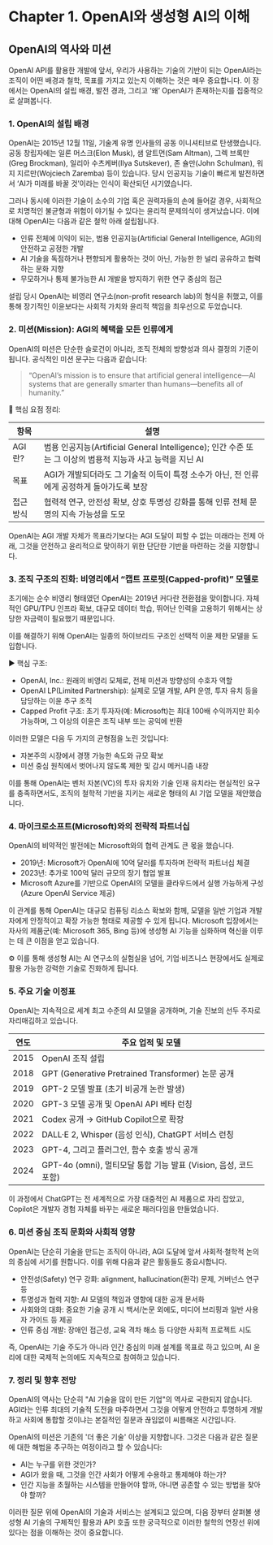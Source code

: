 # Chapter 1. OpenAI와 생성형 AI의 이해  
## OpenAI의 역사와 미션

OpenAI API를 활용한 개발에 앞서, 우리가 사용하는 기술의 기반이 되는 OpenAI라는 조직이 어떤 배경과 철학, 목표를 가지고 있는지 이해하는 것은 매우 중요합니다. 이 장에서는 OpenAI의 설립 배경, 발전 경과, 그리고 ‘왜’ OpenAI가 존재하는지를 집중적으로 살펴봅니다.



### 1. OpenAI의 설립 배경

OpenAI는 2015년 12월 11일, 기술계 유명 인사들의 공동 이니셔티브로 탄생했습니다. 공동 창립자에는 일론 머스크(Elon Musk), 샘 알트먼(Sam Altman), 그렉 브록만(Greg Brockman), 일리아 수츠케버(Ilya Sutskever), 존 슐만(John Schulman), 워지 지르만(Wojciech Zaremba) 등이 있습니다. 당시 인공지능 기술이 빠르게 발전하면서 ‘AI가 미래를 바꿀 것’이라는 인식이 확산되던 시기였습니다.

그러나 동시에 이러한 기술이 소수의 기업 혹은 권력자들의 손에 들어갈 경우, 사회적으로 치명적인 불균형과 위험이 야기될 수 있다는 윤리적 문제의식이 생겨났습니다. 이에 대해 OpenAI는 다음과 같은 철학 아래 설립됩니다.

- 인류 전체에 이익이 되는, 범용 인공지능(Artificial General Intelligence, AGI)의 안전하고 공정한 개발
- AI 기술을 독점하거나 편향되게 활용하는 것이 아닌, 가능한 한 널리 공유하고 협력하는 문화 지향
- 무모하거나 통제 불가능한 AI 개발을 방지하기 위한 연구 중심의 접근

설립 당시 OpenAI는 비영리 연구소(non-profit research lab)의 형식을 취했고, 이를 통해 장기적인 이윤보다는 사회적 가치와 윤리적 책임을 최우선으로 두었습니다.



### 2. 미션(Mission): AGI의 혜택을 모든 인류에게

OpenAI의 미션은 단순한 슬로건이 아니라, 조직 전체의 방향성과 의사 결정의 기준이 됩니다. 공식적인 미션 문구는 다음과 같습니다:

> “OpenAI’s mission is to ensure that artificial general intelligence—AI systems that are generally smarter than humans—benefits all of humanity.”

📌 핵심 요점 정리:

| 항목 | 설명 |
|------|------|
| AGI란? | 범용 인공지능(Artificial General Intelligence); 인간 수준 또는 그 이상의 범용적 지능과 사고 능력을 지닌 AI |
| 목표 | AGI가 개발되더라도 그 기술적 이득이 특정 소수가 아닌, 전 인류에게 공정하게 돌아가도록 보장 |
| 접근 방식 | 협력적 연구, 안전성 확보, 상호 투명성 강화를 통해 인류 전체 문명의 지속 가능성을 도모 |

OpenAI는 AGI 개발 자체가 목표라기보다는 AGI 도달이 피할 수 없는 미래라는 전제 아래, 그것을 안전하고 윤리적으로 맞이하기 위한 단단한 기반을 마련하는 것을 지향합니다.



### 3. 조직 구조의 진화: 비영리에서 “캡트 프로핏(Capped-profit)” 모델로

초기에는 순수 비영리 형태였던 OpenAI는 2019년 커다란 전환점을 맞이합니다. 자체적인 GPU/TPU 인프라 확보, 대규모 데이터 학습, 뛰어난 인력을 고용하기 위해서는 상당한 자금력이 필요했기 때문입니다.

이를 해결하기 위해 OpenAI는 일종의 하이브리드 구조인 선택적 이윤 제한 모델을 도입합니다.

▶ 핵심 구조:

- OpenAI, Inc.: 원래의 비영리 모체로, 전체 미션과 방향성의 수호자 역할
- OpenAI LP(Limited Partnership): 실제로 모델 개발, API 운영, 투자 유치 등을 담당하는 이윤 추구 조직
- Capped Profit 구조: 초기 투자자(예: Microsoft)는 최대 100배 수익까지만 회수 가능하며, 그 이상의 이윤은 조직 내부 또는 공익에 반환

이러한 모델은 다음 두 가지의 균형점을 노린 것입니다:

- 자본주의 시장에서 경쟁 가능한 속도와 규모 확보  
- 미션 중심 원칙에서 벗어나지 않도록 제한 및 감시 메커니즘 내장

이를 통해 OpenAI는 벤처 자본(VC)의 투자 유치와 기술 인재 유치라는 현실적인 요구를 충족하면서도, 조직의 철학적 기반을 지키는 새로운 형태의 AI 기업 모델을 제안했습니다.



### 4. 마이크로소프트(Microsoft)와의 전략적 파트너십

OpenAI의 비약적인 발전에는 Microsoft와의 협력 관계도 큰 몫을 했습니다.

- 2019년: Microsoft가 OpenAI에 10억 달러를 투자하며 전략적 파트너십 체결  
- 2023년: 추가로 100억 달러 규모의 장기 협업 발표  
- Microsoft Azure를 기반으로 OpenAI의 모델을 클라우드에서 실행 가능하게 구성 (Azure OpenAI Service 제공)

이 관계를 통해 OpenAI는 대규모 컴퓨팅 리소스 확보와 함께, 모델을 일반 기업과 개발자에게 안정적이고 확장 가능한 형태로 제공할 수 있게 됩니다. Microsoft 입장에서는 자사의 제품군(예: Microsoft 365, Bing 등)에 생성형 AI 기능을 심화하며 혁신을 이루는 데 큰 이점을 얻고 있습니다.

⚙️ 이를 통해 생성형 AI는 AI 연구소의 실험실을 넘어, 기업·비즈니스 현장에서도 실제로 활용 가능한 강력한 기술로 진화하게 됩니다.



### 5. 주요 기술 이정표

OpenAI는 지속적으로 세계 최고 수준의 AI 모델을 공개하며, 기술 진보의 선두 주자로 자리매김하고 있습니다.

| 연도 | 주요 업적 및 모델 |
|------|-----------------|
| 2015 | OpenAI 조직 설립 |
| 2018 | GPT (Generative Pretrained Transformer) 논문 공개 |
| 2019 | GPT-2 모델 발표 (초기 비공개 논란 발생) |
| 2020 | GPT-3 모델 공개 및 OpenAI API 베타 런칭 |
| 2021 | Codex 공개 → GitHub Copilot으로 확장 |
| 2022 | DALL·E 2, Whisper (음성 인식), ChatGPT 서비스 런칭 |
| 2023 | GPT-4, 그리고 플러그인, 함수 호출 방식 공개 |
| 2024 | GPT-4o (omni), 멀티모달 통합 기능 발표 (Vision, 음성, 코드 포함) |

이 과정에서 ChatGPT는 전 세계적으로 가장 대중적인 AI 제품으로 자리 잡았고, Copilot은 개발자 경험 자체를 바꾸는 새로운 패러다임을 만들었습니다.



### 6. 미션 중심 조직 문화와 사회적 영향

OpenAI는 단순히 기술을 만드는 조직이 아니라, AGI 도달에 앞서 사회적·철학적 논의의 중심에 서기를 원합니다. 이를 위해 다음과 같은 활동들도 중요시합니다.

- 안전성(Safety) 연구 강화: alignment, hallucination(환각) 문제, 거버넌스 연구 등
- 투명성과 협력 지향: AI 모델의 책임과 영향에 대한 공개 문서화
- 사회와의 대화: 중요한 기술 공개 시 백서/논문 외에도, 미디어 브리핑과 일반 사용자 가이드 등 제공
- 인류 중심 개발: 장애인 접근성, 교육 격차 해소 등 다양한 사회적 프로젝트 시도

즉, OpenAI는 기술 주도가 아니라 인간 중심의 미래 설계를 목표로 하고 있으며, AI 윤리에 대한 국제적 논의에도 지속적으로 참여하고 있습니다.



### 7. 정리 및 향후 전망

OpenAI의 역사는 단순히 "AI 기술을 많이 만든 기업"의 역사로 국한되지 않습니다. AGI라는 인류 최대의 기술적 도전을 마주하면서 그것을 어떻게 안전하고 투명하게 개발하고 사회에 통합할 것이냐는 본질적인 질문과 끊임없이 씨름해온 시간입니다.

OpenAI의 미션은 기존의 '더 좋은 기술' 이상을 지향합니다. 그것은 다음과 같은 질문에 대한 해법을 추구하는 여정이라고 할 수 있습니다:

- AI는 누구를 위한 것인가?  
- AGI가 왔을 때, 그것을 인간 사회가 어떻게 수용하고 통제해야 하는가?  
- 인간 지능을 초월하는 시스템을 만들어야 할까, 아니면 공존할 수 있는 방법을 찾아야 할까?

이러한 질문 위에 OpenAI의 기술과 서비스는 설계되고 있으며, 다음 장부터 살펴볼 생성형 AI 기술의 구체적인 활용과 API 호출 또한 궁극적으로 이러한 철학의 연장선 위에 있다는 점을 이해하는 것이 중요합니다.
